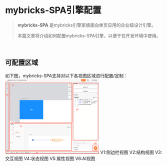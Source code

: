 # mybricks-SPA引擎配置

>**mybricks-SPA** 是mybricks引擎家族面向单页应用的企业级设计引擎。
>
>本篇文章将介绍如何配置mybricks-SPA引擎，以便于在开发环境中使用。
>

<br/>

## 可配置区域
如下图，mybricks-SPA支持对以下各视图区域进行配置/定制：
<img src="./img_5.png" style="width:300px"/>
V1:侧边栏视图
V2:结构视图
V3:交互视图
V4:状态视图
V5:属性视图
V6:AI视图